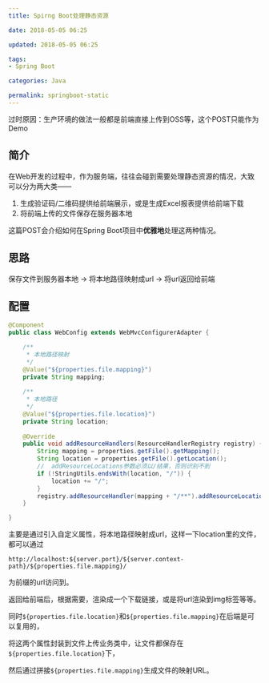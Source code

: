 ```yaml
---
title: Spirng Boot处理静态资源

date: 2018-05-05 06:25

updated: 2018-05-05 06:25

tags:
- Spring Boot

categories: Java

permalink: springboot-static
---
```


过时原因：生产环境的做法一般都是前端直接上传到OSS等，这个POST只能作为Demo

## 简介

在Web开发的过程中，作为服务端，往往会碰到需要处理静态资源的情况，大致可以分为两大类——

1. 生成验证码/二维码提供给前端展示，或是生成Excel报表提供给前端下载
2. 将前端上传的文件保存在服务器本地

这篇POST会介绍如何在Spring Boot项目中**优雅地**处理这两种情况。



## 思路

保存文件到服务器本地 -> 将本地路径映射成url -> 将url返回给前端



## 配置

~~~java
@Component
public class WebConfig extends WebMvcConfigurerAdapter {

    /**
     * 本地路径映射
     */
    @Value("${properties.file.mapping}")
    private String mapping;
    
    /**
     * 本地路径
     */
    @Value("${properties.file.location}")
    private String location;
    
	@Override
    public void addResourceHandlers(ResourceHandlerRegistry registry) {
        String mapping = properties.getFile().getMapping();
        String location = properties.getFile().getLocation();
        //  addResourceLocations参数必须以/结果，否则识别不到
        if (!StringUtils.endsWith(location, "/")) {
            location += "/";
        }
        registry.addResourceHandler(mapping + "/**").addResourceLocations("file:" + location);
    }

}
~~~

主要是通过引入自定义属性，将本地路径映射成url，这样一下location里的文件，都可以通过

~~~http
http://localhost:${server.port}/${server.context-path}/${properties.file.mapping}/
~~~

为前缀的url访问到。

返回给前端后，根据需要，渲染成一个下载链接，或是将url渲染到img标签等等。



同时`${properties.file.location}`和`${properties.file.mapping}`在后端是可以复用的，

将这两个属性封装到文件上传业务类中，让文件都保存在`${properties.file.location}`下，

然后通过拼接`${properties.file.mapping}`生成文件的映射URL。